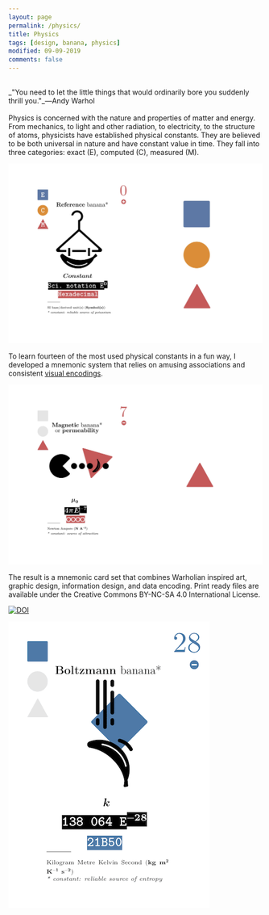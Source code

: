 ```yaml
---
layout: page
permalink: /physics/
title: Physics
tags: [design, banana, physics]
modified: 09-09-2019
comments: false
---
```


[<i class="fa fa-arrow-left"></i>](https://ghattab.github.io/design/)

<br/>
_"You need to let the little things that would ordinarily bore you suddenly thrill you."_―Andy Warhol

<br/>
<br/>
Physics is concerned with the nature and properties of matter and energy. From mechanics, to light and other radiation, to electricity, to the structure of atoms, physicists have established physical constants. They are believed to be both universal in nature and have constant value in time. They fall into three categories: exact (E), computed (C), measured (M).

![Reference](/images/reference.jpg)

To learn fourteen of the most used physical constants in a fun way, I developed a mnemonic system that relies on amusing associations and consistent [visual encodings](https://github.com/ghattab/banana-physics/blob/master/README.md#visual-encodings).

![Pacman](/images/magnetic.jpg)


The result is a mnemonic card set that combines Warholian inspired art, graphic design, information design, and data encoding. Print ready files are available under the Creative Commons BY-NC-SA 4.0 International License.

[![DOI](https://zenodo.org/badge/168874159.svg)](https://zenodo.org/badge/latestdoi/168874159)

[![Banana](/images/banana.gif)](https://bit.ly/banana-physics)
